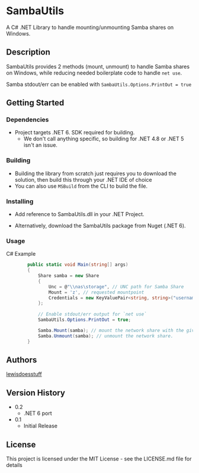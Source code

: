 # SambaUtils


A C# .NET Library to handle mounting/unmounting Samba shares on Windows.

## Description

SambaUtils provides 2 methods (mount, unmount) to handle Samba shares on Windows, while reducing needed boilerplate code to handle `net use`.

Samba stdout/err can be enabled with `SambaUtils.Options.PrintOut = true`

## Getting Started

### Dependencies

* Project targets .NET 6. SDK required for building.
    - We don't call anything specific, so building for .NET 4.8 or .NET 5 isn't an issue.

### Building

* Building the library from scratch just requires you to download the solution, then build this through your .NET IDE of choice
* You can also use `MSBuild` from the CLI to build the file.

### Installing

* Add reference to SambaUtils.dll in your .NET Project.

* Alternatively, download the SambaUtils package from Nuget (.NET 6).

### Usage

C# Example
```c#
        public static void Main(string[] args)
        { 
            Share samba = new Share
            {
                Unc = @"\\nas\storage", // UNC path for Samba Share
                Mount = 'z', // requested mountpoint
                Credentials = new KeyValuePair<string, string>("username", "password") //samba credentials, could be read from file or pulled from another (safer) source.
            };
            
            // Enable stdout/err output for `net use`
            SambaUtils.Options.PrintOut = true;

            Samba.Mount(samba); // mount the network share with the given parameters
            Samba.Unmount(samba); // unmount the network share.
        }
```

## Authors

[lewisdoesstuff](https://github.com/lewisdoesstuff)

## Version History

* 0.2
    * .NET 6 port
* 0.1
    * Initial Release

## License

This project is licensed under the MIT License - see the LICENSE.md file for details
